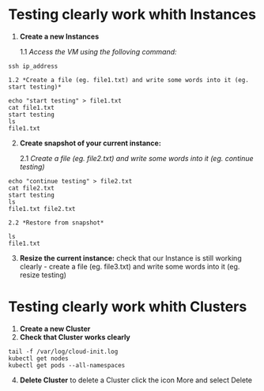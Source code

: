 # Testing clearly work whith Instances

1. **Create a new Instances**

    1.1 *Access the VM using the folloving command:*

```
ssh ip_address
```

    1.2 *Create a file (eg. file1.txt) and write some words into it (eg. start testing)*

```
echo "start testing" > file1.txt
cat file1.txt
start testing
ls
file1.txt
```

2. **Create snapshot of your current instance:**

   2.1 *Create a file (eg. file2.txt) and write some words into it (eg. continue testing)*    

```
echo "continue testing" > file2.txt
cat file2.txt
start testing
ls
file1.txt file2.txt
```

    2.2 *Restore from snapshot*

```
ls
file1.txt 
```

3. **Resize the current instance:**
check that our Instance is still working clearly -  create a file (eg. file3.txt) and write some words into it (eg. resize testing)   

# Testing clearly work whith Clusters

1. **Create a new Cluster**
2. **Check that Cluster works clearly**
```
tail -f /var/log/cloud-init.log
kubectl get nodes 
kubectl get pods --all-namespaces
```

4. **Delete Cluster**
to delete a Cluster click the icon More and select Delete

